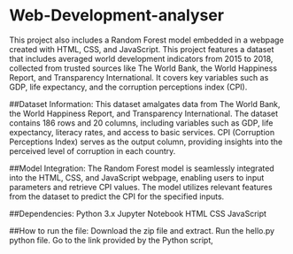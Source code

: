 # Web-Development-analyser
This project also includes a Random Forest model embedded in a webpage created with HTML, CSS, and JavaScript.
This project features a dataset that includes averaged world development indicators from 2015 to 2018, collected from trusted sources like The World Bank, the World Happiness Report, and Transparency International. It covers key variables such as GDP, life expectancy, and the corruption perceptions index (CPI). 

##Dataset Information:
This dataset amalgates data from The World Bank, the World Happiness Report, and Transparency International.
The dataset contains 186 rows and 20 columns, including variables such as GDP, life expectancy, literacy rates, and access to basic services.
CPI (Corruption Perceptions Index) serves as the output column, providing insights into the perceived level of corruption in each country.

##Model Integration:
The Random Forest model is seamlessly integrated into the HTML, CSS, and JavaScript webpage, enabling users to input parameters and retrieve CPI values. The model utilizes relevant features from the dataset to predict the CPI for the specified inputs.

##Dependencies:
Python 3.x
Jupyter Notebook
HTML
CSS
JavaScript

##How to run the file:
Download the zip file and extract.
Run the hello.py python file.
Go to the link provided by the Python script, 

